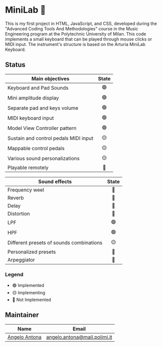 # MiniLab 🎹

This is my first project in HTML, JavaScript, and CSS, developed during the "Advanced Coding Tools And Methodologies" course in the Music Engineering program at the Polytechnic University of Milan. 
This code implements a small keyboard that can be played through mouse clicks or MIDI input. The instrument's structure is based on the Arturia MiniLab Keyboard.

## Status
| Main objectives                           | State           |
| ----------------------------------------- |:---------------:|
| Keyboard and Pad Sounds                   | :green_circle:  |
| Mini amplitude display                    | :green_circle:  |
| Separate pad and keys volume              | :green_circle:  |
| MIDI keyboard input                       | :green_circle:  |
| Model View Controller pattern             | :green_circle:  |
| Sustain and control pedals MIDI input     | :yellow_circle: |
| Mappable control pedals                   | :yellow_circle: |
| Various sound personalizations            | :yellow_circle: |
| Playable remotely                         | :red_circle:    |

| Sound effects                             | State           |
| ----------------------------------------- |:---------------:|
| Frequency weel                            | :red_circle:    |
| Reverb                                    | :red_circle:    |
| Delay                                     | :red_circle:    |
| Distortion                                | :red_circle:    |
| LPF                                       | :green_circle:  |
| HPF                                       | :green_circle:  |
| Different presets of sounds combinations  | :yellow_circle: |
| Personalized presets                      | :red_circle:    |
| Arpeggiator                               | :red_circle:    |

### Legend
- :green_circle: Implemented
- :yellow_circle: Implementing
- :red_circle: Not Implemented


## Maintainer
| Name                                                  | Email                         |
| ----------------------------------------------------- |:-----------------------------:|
| [Angelo Antona](https://github.com/AngeloAntona)      | angelo.antona@mail.polimi.it  | 
